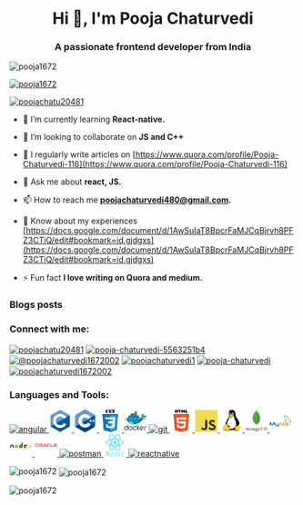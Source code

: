 <h1 align="center">Hi 👋, I'm Pooja Chaturvedi</h1>
<h3 align="center">A passionate frontend developer from India</h3>

<p align="left"> <img src="https://komarev.com/ghpvc/?username=pooja1672&label=Profile%20views&color=0e75b6&style=flat" alt="pooja1672" /> </p>

<p align="left"> <a href="https://github.com/ryo-ma/github-profile-trophy"><img src="https://github-profile-trophy.vercel.app/?username=pooja1672" alt="pooja1672" /></a> </p>

<p align="left"> <a href="https://twitter.com/poojachatu20481" target="blank"><img src="https://img.shields.io/twitter/follow/poojachatu20481?logo=twitter&style=for-the-badge" alt="poojachatu20481" /></a> </p>

- 🌱 I’m currently learning **React-native.**

- 👯 I’m looking to collaborate on **JS and C++**

- 📝 I regularly write articles on [https://www.quora.com/profile/Pooja-Chaturvedi-116](https://www.quora.com/profile/Pooja-Chaturvedi-116)

- 💬 Ask me about **react, JS.**

- 📫 How to reach me **poojachaturvedi480@gmail.com.**

- 📄 Know about my experiences [https://docs.google.com/document/d/1AwSuIaT8BpcrFaMJCqBjrvh8PFZ3CTiQ/edit#bookmark=id.gjdgxs](https://docs.google.com/document/d/1AwSuIaT8BpcrFaMJCqBjrvh8PFZ3CTiQ/edit#bookmark=id.gjdgxs)

- ⚡ Fun fact **I love writing on Quora and medium.**

### Blogs posts
<!-- BLOG-POST-LIST:START -->
<!-- BLOG-POST-LIST:END -->

<h3 align="left">Connect with me:</h3>
<p align="left">
<a href="https://twitter.com/poojachatu20481" target="blank"><img align="center" src="https://raw.githubusercontent.com/rahuldkjain/github-profile-readme-generator/master/src/images/icons/Social/twitter.svg" alt="poojachatu20481" height="30" width="40" /></a>
<a href="https://linkedin.com/in/pooja-chaturvedi-5563251b4" target="blank"><img align="center" src="https://raw.githubusercontent.com/rahuldkjain/github-profile-readme-generator/master/src/images/icons/Social/linked-in-alt.svg" alt="pooja-chaturvedi-5563251b4" height="30" width="40" /></a>
<a href="https://medium.com/@poojachaturvedi1672002" target="blank"><img align="center" src="https://raw.githubusercontent.com/rahuldkjain/github-profile-readme-generator/master/src/images/icons/Social/medium.svg" alt="@poojachaturvedi1672002" height="30" width="40" /></a>
<a href="https://www.hackerrank.com/poojachaturvedi1" target="blank"><img align="center" src="https://raw.githubusercontent.com/rahuldkjain/github-profile-readme-generator/master/src/images/icons/Social/hackerrank.svg" alt="poojachaturvedi1" height="30" width="40" /></a>
<a href="https://www.leetcode.com/pooja-chaturvedi" target="blank"><img align="center" src="https://raw.githubusercontent.com/rahuldkjain/github-profile-readme-generator/master/src/images/icons/Social/leet-code.svg" alt="pooja-chaturvedi" height="30" width="40" /></a>
<a href="https://auth.geeksforgeeks.org/user/poojachaturvedi1672002" target="blank"><img align="center" src="https://raw.githubusercontent.com/rahuldkjain/github-profile-readme-generator/master/src/images/icons/Social/geeks-for-geeks.svg" alt="poojachaturvedi1672002" height="30" width="40" /></a>
</p>

<h3 align="left">Languages and Tools:</h3>
<p align="left"> <a href="https://angular.io" target="_blank" rel="noreferrer"> <img src="https://angular.io/assets/images/logos/angular/angular.svg" alt="angular" width="40" height="40"/> </a> <a href="https://www.cprogramming.com/" target="_blank" rel="noreferrer"> <img src="https://raw.githubusercontent.com/devicons/devicon/master/icons/c/c-original.svg" alt="c" width="40" height="40"/> </a> <a href="https://www.w3schools.com/cpp/" target="_blank" rel="noreferrer"> <img src="https://raw.githubusercontent.com/devicons/devicon/master/icons/cplusplus/cplusplus-original.svg" alt="cplusplus" width="40" height="40"/> </a> <a href="https://www.w3schools.com/css/" target="_blank" rel="noreferrer"> <img src="https://raw.githubusercontent.com/devicons/devicon/master/icons/css3/css3-original-wordmark.svg" alt="css3" width="40" height="40"/> </a> <a href="https://www.docker.com/" target="_blank" rel="noreferrer"> <img src="https://raw.githubusercontent.com/devicons/devicon/master/icons/docker/docker-original-wordmark.svg" alt="docker" width="40" height="40"/> </a> <a href="https://git-scm.com/" target="_blank" rel="noreferrer"> <img src="https://www.vectorlogo.zone/logos/git-scm/git-scm-icon.svg" alt="git" width="40" height="40"/> </a> <a href="https://www.w3.org/html/" target="_blank" rel="noreferrer"> <img src="https://raw.githubusercontent.com/devicons/devicon/master/icons/html5/html5-original-wordmark.svg" alt="html5" width="40" height="40"/> </a> <a href="https://developer.mozilla.org/en-US/docs/Web/JavaScript" target="_blank" rel="noreferrer"> <img src="https://raw.githubusercontent.com/devicons/devicon/master/icons/javascript/javascript-original.svg" alt="javascript" width="40" height="40"/> </a> <a href="https://www.linux.org/" target="_blank" rel="noreferrer"> <img src="https://raw.githubusercontent.com/devicons/devicon/master/icons/linux/linux-original.svg" alt="linux" width="40" height="40"/> </a> <a href="https://www.mongodb.com/" target="_blank" rel="noreferrer"> <img src="https://raw.githubusercontent.com/devicons/devicon/master/icons/mongodb/mongodb-original-wordmark.svg" alt="mongodb" width="40" height="40"/> </a> <a href="https://www.mysql.com/" target="_blank" rel="noreferrer"> <img src="https://raw.githubusercontent.com/devicons/devicon/master/icons/mysql/mysql-original-wordmark.svg" alt="mysql" width="40" height="40"/> </a> <a href="https://nodejs.org" target="_blank" rel="noreferrer"> <img src="https://raw.githubusercontent.com/devicons/devicon/master/icons/nodejs/nodejs-original-wordmark.svg" alt="nodejs" width="40" height="40"/> </a> <a href="https://www.oracle.com/" target="_blank" rel="noreferrer"> <img src="https://raw.githubusercontent.com/devicons/devicon/master/icons/oracle/oracle-original.svg" alt="oracle" width="40" height="40"/> </a> <a href="https://postman.com" target="_blank" rel="noreferrer"> <img src="https://www.vectorlogo.zone/logos/getpostman/getpostman-icon.svg" alt="postman" width="40" height="40"/> </a> <a href="https://reactjs.org/" target="_blank" rel="noreferrer"> <img src="https://raw.githubusercontent.com/devicons/devicon/master/icons/react/react-original-wordmark.svg" alt="react" width="40" height="40"/> </a> <a href="https://reactnative.dev/" target="_blank" rel="noreferrer"> <img src="https://reactnative.dev/img/header_logo.svg" alt="reactnative" width="40" height="40"/> </a> </p>

<p><img align="left" src="https://github-readme-stats.vercel.app/api/top-langs?username=pooja1672&show_icons=true&locale=en&layout=compact" alt="pooja1672" /></p>

<p>&nbsp;<img align="center" src="https://github-readme-stats.vercel.app/api?username=pooja1672&show_icons=true&locale=en" alt="pooja1672" /></p>

<p><img align="center" src="https://github-readme-streak-stats.herokuapp.com/?user=pooja1672&" alt="pooja1672" /></p>
